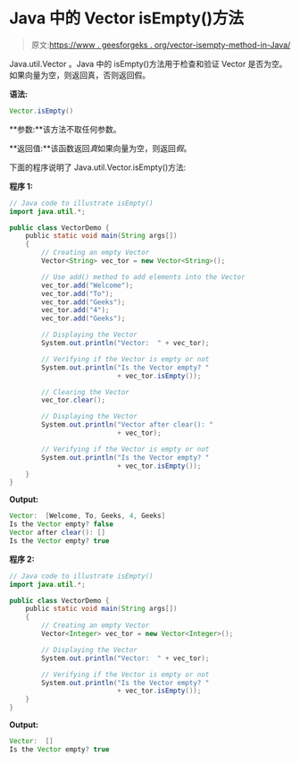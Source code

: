 # Java 中的 Vector isEmpty()方法

> 原文:[https://www . geesforgeks . org/vector-isempty-method-in-Java/](https://www.geeksforgeeks.org/vector-isempty-method-in-java/)

Java.util.Vector 。Java 中的 isEmpty()方法用于检查和验证 Vector 是否为空。如果向量为空，则返回真，否则返回假。

**语法:**

```java
Vector.isEmpty()
```

**参数:**该方法不取任何参数。

**返回值:**该函数返回*真*如果向量为空，则返回*假*。

下面的程序说明了 Java.util.Vector.isEmpty()方法:

**程序 1:**

```java
// Java code to illustrate isEmpty()
import java.util.*;

public class VectorDemo {
    public static void main(String args[])
    {
        // Creating an empty Vector
        Vector<String> vec_tor = new Vector<String>();

        // Use add() method to add elements into the Vector
        vec_tor.add("Welcome");
        vec_tor.add("To");
        vec_tor.add("Geeks");
        vec_tor.add("4");
        vec_tor.add("Geeks");

        // Displaying the Vector
        System.out.println("Vector:  " + vec_tor);

        // Verifying if the Vector is empty or not
        System.out.println("Is the Vector empty? "
                           + vec_tor.isEmpty());

        // Clearing the Vector
        vec_tor.clear();

        // Displaying the Vector
        System.out.println("Vector after clear(): "
                           + vec_tor);

        // Verifying if the Vector is empty or not
        System.out.println("Is the Vector empty? "
                           + vec_tor.isEmpty());
    }
}
```

**Output:**

```java
Vector:  [Welcome, To, Geeks, 4, Geeks]
Is the Vector empty? false
Vector after clear(): []
Is the Vector empty? true

```

**程序 2:**

```java
// Java code to illustrate isEmpty()
import java.util.*;

public class VectorDemo {
    public static void main(String args[])
    {
        // Creating an empty Vector
        Vector<Integer> vec_tor = new Vector<Integer>();

        // Displaying the Vector
        System.out.println("Vector:  " + vec_tor);

        // Verifying if the Vector is empty or not
        System.out.println("Is the Vector empty? "
                           + vec_tor.isEmpty());
    }
}
```

**Output:**

```java
Vector:  []
Is the Vector empty? true

```